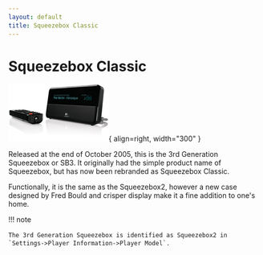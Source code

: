 ```yaml
---
layout: default
title: Squeezebox Classic
---
```


# Squeezebox Classic

![Squeezebox Classic](assets/sb3_hero_200.jpg){ align=right, width="300" }

Released at the end of October 2005, this is the 3rd Generation Squeezebox or SB3. It originally had the simple product name of Squeezebox, but has now been rebranded as Squeezebox Classic.

Functionally, it is the same as the Squeezebox2, however a new case designed by Fred Bould and crisper display make it a fine addition to one's home.

!!! note

    The 3rd Generation Squeezebox is identified as Squeezebox2 in `Settings->Player Information->Player Model`.
